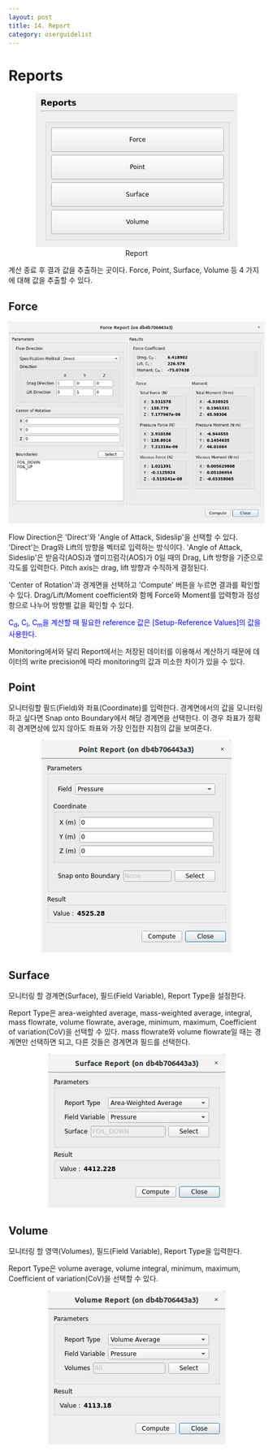 ```yaml
---
layout: post
title: 14. Report
category: userguidelist
---
```


# Reports

<p align='center'>
    <img src="https://github.com/nextfoam/baram-pages/raw/main/screenshots/pic/report.png"><br> Report
</p>

계산 종료 후 결과 값을 추출하는 곳이다. Force, Point, Surface, Volume 등 4 가지에 대해 값을 추출할 수 있다.

## Force

<p align='center'>
    <img src="https://github.com/nextfoam/baram-pages/raw/main/screenshots/pic/forceReport.png"><br> 
</p>

Flow Direction은 'Direct'와 'Angle of Attack, Sideslip'을 선택할 수 있다. 'Direct'는 Drag와 Lift의 방향을 벡터로 입력하는 방식이다. 'Angle of Attack, Sideslip'은 받음각(AOS)과 옆미끄럼각(AOS)가 0일 때의 Drag, Lift 방향을 기준으로 각도를 입력한다. Pitch axis는 drag, lift 방향과 수직하게 결정된다.

'Center of Rotation'과 경계면을 선택하고 'Compute' 버튼을 누르면 결과를 확인할 수 있다. Drag/Lift/Moment coefficient와 함께 Force와 Moment를 압력항과 점성항으로 나누어 방향별 값을 확인할 수 있다. 

<span style="color:blue">C<sub>d</sub>, C<sub>l</sub>, C<sub>m</sub>을 계산할 때 필요한 reference 값은 [Setup-Reference Values]의 값을 사용한다</span>.

Monitoring에서와 달리 Report에서는 저장된 데이터를 이용해서 계산하기 때문에 데이터의 write precision에 따라 monitoring의 값과 미소한 차이가 있을 수 있다.

## Point

모니터링할 필드(Field)와 좌표(Coordinate)를 입력한다. 경계면에서의 값을 모니터링하고 싶다면 Snap onto Boundary에서 해당 경계면을 선택한다. 이 경우 좌표가 정확히 경계면상에 있지 않아도 좌표와 가장 인접한 지점의 값을 보여준다.

<p align='center'>
    <img src="https://github.com/nextfoam/baram-pages/raw/main/screenshots/pic/pointReport.png"><br>
</p>


## Surface

모니터링 할 경계면(Surface), 필드(Field Variable), Report Type을 설정한다. 

Report Type은 area-weighted average, mass-weighted average, integral, mass flowrate, volume flowrate, average, minimum, maximum, Coefficient of variation(CoV)을 선택할 수 있다. mass flowrate와 volume flowrate일 때는 경계면만 선택하면 되고, 다른 것들은 경계면과 필드를 선택한다. 

<p align='center'>
    <img src="https://github.com/nextfoam/baram-pages/raw/main/screenshots/pic/surfaceReport.png"><br> 
</p>


## Volume

모니터링 할 영역(Volumes), 필드(Field Variable), Report Type을 입력한다.

Report Type은 volume average, volume integral, minimum, maximum, Coefficient of variation(CoV)을 선택할 수 있다.

<p align='center'>
    <img src="https://github.com/nextfoam/baram-pages/raw/main/screenshots/pic/volumeReport.png"><br> 
</p>

